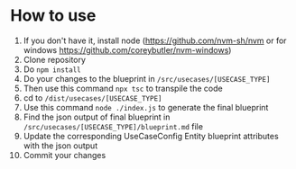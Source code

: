 # How to use

1. If you don't have it, install node (https://github.com/nvm-sh/nvm or for windows https://github.com/coreybutler/nvm-windows)
1. Clone repository
1. Do `npm install`
1. Do your changes to the blueprint in `/src/usecases/[USECASE_TYPE]`
1. Then use this command `npx tsc` to transpile the code
1. cd to `/dist/usecases/[USECASE_TYPE]`
1. Use this command `node ./index.js` to generate the final blueprint
1. Find the json output of final blueprint in `/src/usecases/[USECASE_TYPE]/blueprint.md` file
1. Update the corresponding UseCaseConfig Entity blueprint attributes with the json output
1. Commit your changes


